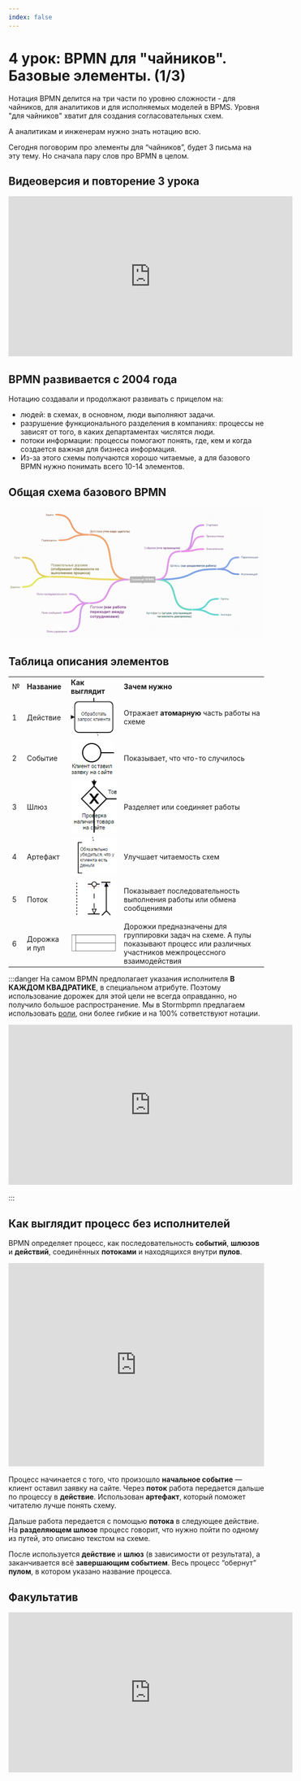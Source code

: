 ```yaml
---
index: false
---
```


# 4 урок: BPMN для "чайников". Базовые элементы. (1/3)

Нотация BPMN делится на три части по уровню сложности - для чайников, для аналитиков и для исполняемых моделей в BPMS. Уровня "для чайников" хватит для создания согласовательных схем.

А аналитикам и инженерам нужно знать нотацию всю.

Сегодня поговорим про элементы для “чайников”, будет 3 письма на эту тему. Но сначала пару слов про BPMN в целом.

## Видеоверсия и повторение 3 урока

<iframe width="560" height="315" src="https://www.youtube.com/embed/qvXpMlXaRnQ?si=9XuIKPjr0iKMxfVD" title="YouTube video player" frameborder="0" allow="accelerometer; autoplay; clipboard-write; encrypted-media; gyroscope; picture-in-picture; web-share" referrerpolicy="strict-origin-when-cross-origin" allowfullscreen></iframe>

## BPMN развивается с 2004 года

Нотацию создавали и продолжают развивать с прицелом на:

- людей: в схемах, в основном, люди выполняют задачи.
- разрушение функционального разделения в компаниях: процессы не зависят от того, в каких департаментах числятся люди.
- потоки информации: процессы помогают понять, где, кем и когда создается важная для бизнеса информация.
- Из-за этого схемы получаются хорошо читаемые, а для базового BPMN нужно понимать всего 10-14 элементов.

## Общая схема базового BPMN

![image](4_lesson_1.png)

## Таблица описания элементов

|     |               |                          |                                                                                                                                                                   |
| --- | ------------- | ------------------------ | ----------------------------------------------------------------------------------------------------------------------------------------------------------------- |
| №   | **Название**  | **Как выглядит**         | **Зачем нужно**                                                                                                                                                   |
| 1   | Действие      | ![image](4_lesson_2.png) | Отражает **атомарную** часть работы на схеме                                                                                                                                    |
| 2   | Событие       | ![image](4_lesson_3.png) | Показывает, что что-то случилось                                                                                                                                  |
| 3   | Шлюз          | ![image](4_lesson_4.png) | Разделяет или соединяет работы                                                                                                                                    |
| 4   | Артефакт      | ![image](4_lesson_5.png) | Улучшает читаемость схем                                                                                                                                          |
| 5   | Поток         | ![image](4_lesson_6.png) | Показывает последовательность выполнения работы или обмена сообщениями                                                                                                                  |
| 6   | Дорожка и пул | ![image](4_lesson_7.png) | Дорожки предназначены для группировки задач на схеме. А пулы показывают процесс или различных участников межпроцессного взаимодействия |

:::danger
На самом BPMN предполагает указания исполнителя **В КАЖДОМ КВАДРАТИКЕ**, в специальном атрибуте. Поэтому использование дорожек для этой цели не всегда оправданно, но получило большое распространение. Мы в Stormbpmn предлагаем использовать [роли](/features/4_assignees), они более гибкие и на 100% сответствуют нотации.

<iframe width="560" height="315" src="https://www.youtube.com/embed/_2W10c0YzcI?si=jp1w8TPZx5RFOrz5" title="YouTube video player" frameborder="0" allow="accelerometer; autoplay; clipboard-write; encrypted-media; gyroscope; picture-in-picture; web-share" referrerpolicy="strict-origin-when-cross-origin" allowfullscreen></iframe>

:::

## Как выглядит процесс без исполнителей

BPMN определяет процесс, как последовательность **событий**, **шлюзов** и **действий**, соединённых **потоками** и находящихся внутри **пулов**.  

<iframe src="https://stormbpmn.com/app/diagram/4fa8602e-4c86-4f4a-bc69-af7380337160?overlays=eyJkdXJhdGlvbiI6ZmFsc2UsImFzc2lnbmVlcyI6dHJ1ZSwicG9zaXRpb25zIjpmYWxzZSwic3lzdGVtcyI6dHJ1ZSwiZG9jdW1lbnRzIjp0cnVlLCJsaW5rcyI6ZmFsc2UsImNvbW1lbnRzIjpmYWxzZSwiZGVzY3JpcHRpb24iOmZhbHNlfQ==&embedded=true" style="border:1px #f2f2f2 none;" name="extAdmin" scrolling="no" frameborder="1"  height="400" width="100%" allowfullscreen></iframe>

 Процесс начинается с того, что произошло  **начальное событие** — клиент оставил заявку на сайте.
Через **поток** работа передается дальше по процессу в **действие**. Использован **артефакт**, который поможет читателю лучше понять схему.  
 
Дальше работа передается с помощью **потока** в следующее действие. На  **разделяющем шлюзе** процесс говорит, что нужно пойти по одному из путей, это описано текстом на схеме.  

После используется **действие** и **шлюз** (в зависимости от результата), а заканчивается всё **завершающим событием**. Весь процесс “обернут” **пулом**, в котором указано название процесса.

## Факультатив

<iframe width="560" height="315" src="https://www.youtube.com/embed/ZID0FeLZQPE?si=yxn1ScxWPY4O5IAt" title="YouTube video player" frameborder="0" allow="accelerometer; autoplay; clipboard-write; encrypted-media; gyroscope; picture-in-picture; web-share" referrerpolicy="strict-origin-when-cross-origin" allowfullscreen></iframe>